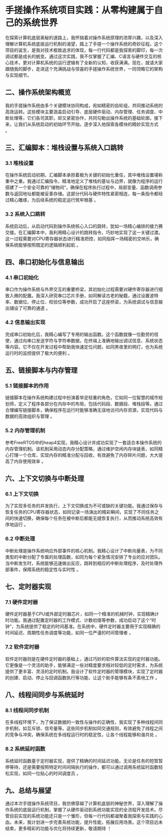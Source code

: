 # 手搓操作系统项目实践：从零构建属于自己的系统世界
在探索计算机底层奥秘的道路上，我怀揣着对操作系统原理的浓厚兴趣，以及深入理解计算机系统底层运行机制的渴望，踏上了手搓一个操作系统的奇妙征程。这个项目的诞生，是我对技术极致追求的体现，每一行代码都是我探索的脚印，每一次调试都是成长的蜕变。通过这次实践，我不仅掌握了汇编、C语言与硬件交互的核心技术，更对计算机系统的运行逻辑有了全新的认知，收获满满。现在，就请大家跟随我的脚步，走进这个充满挑战与惊喜的手搓操作系统世界，一同领略它的架构与实现细节。

## 二、操作系统架构概览
我的手搓操作系统由多个关键模块协同构成，宛如精密的齿轮组，共同推动系统的高效运转。这些模块主要涵盖启动引导、底层硬件驱动、内存管理、任务调度、中断处理等，它们各司其职，却又紧密协作，共同勾勒出操作系统的基础轮廓。接下来，让我们从系统启动的初始环节开始，逐步深入地探索各模块的精妙实现方式 。

## 三、汇编脚本：堆栈设置与系统入口跳转
### 3.1 堆栈设置
在操作系统启动初期，汇编脚本承担着极为关键的初始化重任，其中堆栈设置堪称重中之重。我通过汇编指令，精准地定义了堆栈的基址与边界，就像为程序的运行搭建了一个安全可靠的“储物间”，确保在程序执行过程中，局部变量、函数调用参数与返回地址都能被妥善存储。这部分代码与硬件特性紧密相连，每一条指令都经过精心雕琢，为后续系统的稳定运行筑牢根基 。
### 3.2 系统入口跳转
系统启动后，从启动代码到操作系统核心入口的跳转，犹如一场精心编排的接力赛交接。在汇编脚本中，我利用精心设计的跳转指令，巧妙地实现了这一关键过渡。这一过程需要对CPU寄存器状态进行精准把控，如同指挥一场精密的交响乐，确保系统能够按照既定的逻辑顺利起航 。

## 四、串口初始化与信息输出
### 4.1 串口初始化
串口作为操作系统与外界交互的重要桥梁，其初始化过程需要对硬件寄存器进行细致入微的配置。我深入研究串口芯片手册，如同解读古老的秘籍，通过设置波特率、数据位、停止位、校验位等参数，成功开启了这座桥梁，为系统调试与信息输出铺设了可靠的通道 。
### 4.2 信息输出实现
完成串口初始化后，我精心编写了专用的输出函数。这个函数就像一位勤劳的信使，通过向串口发送字符与字符串数据，在终端上准确地输出调试信息、系统状态等内容。它不仅在开发过程中帮助我快速定位问题，如同黑夜里的明灯，也为系统运行时的监控提供了极大的便利 。

## 五、链接脚本与内存管理
### 5.1 链接脚本的作用
链接脚本在操作系统构建过程中扮演着举足轻重的角色，它如同一位智慧的城市规划师，定义了程序各部分在内存中的布局，包括代码段、数据段、堆栈段等。通过合理编写链接脚本，确保程序在运行时能够准确无误地访问内存资源，实现代码与数据的高效组织与管理 。
### 5.2 内存管理机制
参考FreeRTOS中的heap4实现，我精心设计并成功实现了一套适合本操作系统的内存管理机制。该机制采用动态内存分配策略，通过维护空闲内存块链表，如同精心打理一个仓库，实现内存的精准分配与回收，有效避免了内存碎片问题，大大提高了内存使用效率 。

## 六、上下文切换与中断处理
### 6.1 上下文切换
为了实现多任务的并发执行，上下文切换成为不可或缺的关键功能。我通过保存与恢复任务的CPU寄存器状态，如同记录一场演出的精彩瞬间，实现了不同任务之间的快速切换，确保每个任务在被中断后都能无缝恢复执行，从而推动系统高效有序地运行 。
### 6.2 中断处理
中断处理是操作系统响应外部事件的核心机制。我精心设计了中断向量表，为不同类型的中断分配了专属的处理函数，如同为每个紧急情况安排了专业的应对团队。当中断发生时，系统能够迅速做出反应，跳转到相应的中断处理程序，及时处理外部事件，保障系统的稳定性与实时性 。

## 七、定时器实现
### 7.1 硬件定时器
硬件定时器基于CPU或外部定时器芯片，如同一个精准的机械时钟，实现精确计时功能。我通过配置定时器的工作模式、计数初值等参数，成功启动了这个“时钟”，为系统提供了稳定的时间基准。在系统中，硬件定时器主要用于实现精确的时间延迟、周期性任务调度等功能，如同一位严谨的时间管理者 。
### 7.2 软件定时器
软件定时器则是在硬件定时器的基础上，通过巧妙的软件算法实现的定时器功能。它更像是一个灵活的助手，能够满足一些对精度要求相对较低的定时需求，为系统提供了更丰富、灵活的定时机制。我设计了软件定时器的管理模块，实现了定时器的创建、启动、停止与回调函数执行等功能，让这个助手能够有条不紊地工作 。

## 八、线程间同步与系统延时
### 8.1 线程间同步机制
在多线程环境下，为了保证数据的一致性与操作的正确性，我实现了多种线程间同步机制，如互斥锁、信号量等。这些同步机制如同交通规则，有效避免了线程之间的竞争与冲突，确保系统在多线程运行时的稳定性，让各个线程能够和谐共处 。
### 8.2 系统延时函数
系统延时函数基于定时器实现，提供了精确的时间延迟功能。无论是任务的短暂暂停等待，还是需要按照特定时间间隔执行的操作，都可以通过调用系统延时函数轻松实现，如同一位贴心的时间调度员 。

## 九、总结与展望
通过本次手搓操作系统项目，我仿佛穿越了计算机底层的神秘世界，深入理解了操作系统的底层运行机制，掌握了从硬件驱动到系统功能实现的全流程开发技术。尽管目前实现的系统功能还只是一个雏形，但每一行代码都凝聚着我探索与实践的心血。未来，我计划进一步完善系统功能，提升性能，拓展应用场景。这个项目远未结束，更多精彩的功能与优化将持续更新，敬请期待 ！ 